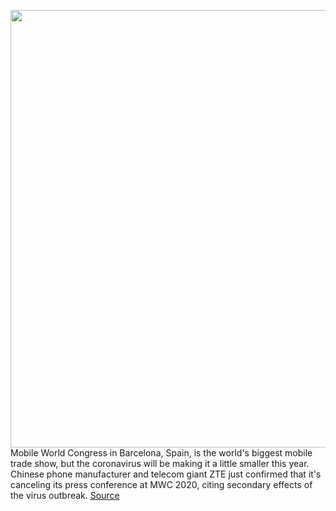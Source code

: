 <img src='https://cdn.vox-cdn.com/thumbor/Hnpz3akmUE2ceH0HKFs9bjgEmtQ=/0x0:2040x1360/1200x800/filters:focal(857x517:1183x843)/cdn.vox-cdn.com/uploads/chorus_image/image/66249637/akrales_180222_2329_0024.0.jpg' width='700px' /><br/>
Mobile World Congress in Barcelona, Spain, is the world's biggest mobile trade show, but the coronavirus will be making it a little smaller this year. Chinese phone manufacturer and telecom giant ZTE just confirmed that it's canceling its press conference at MWC 2020, citing secondary effects of the virus outbreak.
<a href='https://www.theverge.com/2020/2/4/21122863/coronavirus-zte-press-conference-canceled-mwc-2020'> Source <a/>